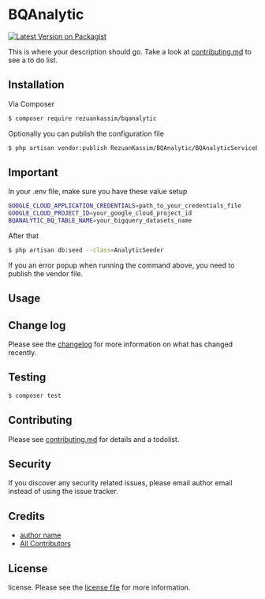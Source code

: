 # BQAnalytic

[![Latest Version on Packagist][ico-version]][link-packagist]
<!-- [![Total Downloads][ico-downloads]][link-downloads]
[![Build Status][ico-travis]][link-travis]
[![StyleCI][ico-styleci]][link-styleci] -->

This is where your description should go. Take a look at [contributing.md](contributing.md) to see a to do list.

## Installation

Via Composer

``` bash
$ composer require rezuankassim/bqanalytic
```
Optionally you can publish the configuration file

``` bash
$ php artisan vendor:publish RezuanKassim/BQAnalytic/BQAnalyticServiceProvider
```

## Important

In your .env file, make sure you have these value setup

``` bash
GOOGLE_CLOUD_APPLICATION_CREDENTIALS=path_to_your_credentials_file
GOOGLE_CLOUD_PROJECT_ID=your_google_cloud_project_id
BQANALYTIC_BQ_TABLE_NAME=your_bigquery_datasets_name
```

After that

``` bash
$ php artisan db:seed --class=AnalyticSeeder
```

If you an error popup when running the command above, you need to publish the vendor file.

## Usage

## Change log

Please see the [changelog](changelog.md) for more information on what has changed recently.

## Testing

``` bash
$ composer test
```

## Contributing

Please see [contributing.md](contributing.md) for details and a todolist.

## Security

If you discover any security related issues, please email author email instead of using the issue tracker.

## Credits

- [author name][link-author]
- [All Contributors][link-contributors]

## License

license. Please see the [license file](license.md) for more information.

[ico-version]: https://img.shields.io/packagist/v/rezuankassim/bqanalytic.svg?style=flat-square
<!-- [ico-downloads]: https://img.shields.io/packagist/dt/rezuankassim/bqanalytic.svg?style=flat-square
[ico-travis]: https://img.shields.io/travis/rezuankassim/bqanalytic/master.svg?style=flat-square
[ico-styleci]: https://styleci.io/repos/12345678/shield -->

[link-packagist]: https://packagist.org/packages/rezuankassim/bqanalytic
[link-downloads]: https://packagist.org/packages/rezuankassim/bqanalytic
[link-travis]: https://travis-ci.org/rezuankassim/bqanalytic
[link-styleci]: https://styleci.io/repos/12345678
[link-author]: https://github.com/rezuankassim
[link-contributors]: ../../contributors
